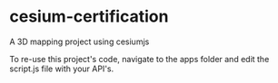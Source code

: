 # cesium-certification
A 3D mapping project using cesiumjs


To re-use this project's code, navigate to the apps folder and edit the script.js file with your API's.
